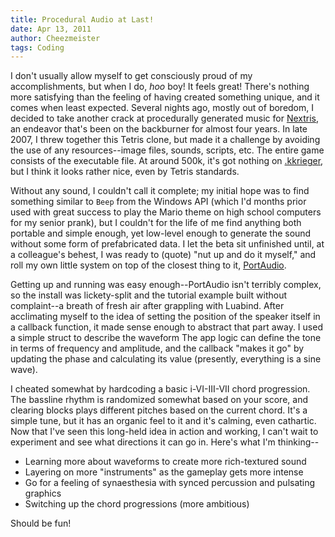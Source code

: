 ```yaml
---
title: Procedural Audio at Last!
date: Apr 13, 2011
author: Cheezmeister
tags: Coding
---
```


I don't usually allow myself to get consciously proud of my accomplishments, but when I do, *hoo* boy! It feels great! There's nothing more satisfying than the feeling of having created something unique, and it comes when least expected. Several nights ago, mostly out of boredom, I decided to take another crack at procedurally generated music for [Nextris]($root/projects/nextris), an endeavor that's been on the backburner for almost four years. In late 2007, I threw together this Tetris clone, but made it a challenge by avoiding the use of any resources--image files, sounds, scripts, etc. The entire game consists of the executable file. At around 500k, it's got nothing on [.kkrieger](http://www.theprodukkt.com/kkrieger), but I think it looks rather nice, even by Tetris standards. 

Without any sound, I couldn't call it complete; my initial hope was to find something similar to `Beep` from the Windows API (which I'd months prior used with great success to play the Mario theme on high school computers for my senior prank), but I couldn't for the life of me find anything both portable and simple enough, yet low-level enough to generate the sound without some form of prefabricated data. I let the beta sit unfinished until, at a colleague's behest, I was ready to (quote) "nut up and do it myself," and roll my own little system on top of the closest thing to it, [PortAudio](http://www.portaudio.com/).

Getting up and running was easy enough--PortAudio isn't terribly complex, so the install was lickety-split and the tutorial example built without complaint--a breath of fresh air after grappling with Luabind. After acclimating myself to the idea of setting the position of the speaker itself in a callback function, it made sense enough to abstract that part away. I used a simple struct to describe the waveform The app logic can define the tone in terms of frequency and amplitude, and the callback "makes it go" by updating the phase and calculating its value (presently, everything is a sine wave). 

I cheated somewhat by hardcoding a basic i-VI-III-VII chord progression. The bassline rhythm is randomized somewhat based on your score, and clearing blocks plays different pitches based on the current chord. It's a simple tune, but it has an organic feel to it and it's calming, even cathartic. Now that I've seen this long-held idea in action and working, I can't wait to experiment and see what directions it can go in. Here's what I'm thinking--

 - Learning more about waveforms to create more rich-textured sound
 - Layering on more "instruments" as the gameplay gets more intense
 - Go for a feeling of synaesthesia with synced percussion and pulsating graphics
 - Switching up the chord progressions (more ambitious)

Should be fun!

